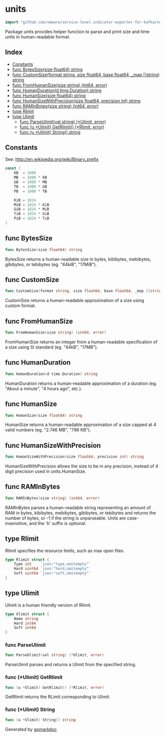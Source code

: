 <!-- Code generated by gomarkdoc. DO NOT EDIT -->

# units

```go
import "github.com/vmware/service-level-indicator-exporter-for-kafka/vendor/github.com/docker/go-units"
```

Package units provides helper function to parse and print size and time units in human\-readable format.

## Index

- [Constants](<#constants>)
- [func BytesSize(size float64) string](<#func-bytessize>)
- [func CustomSize(format string, size float64, base float64, _map []string) string](<#func-customsize>)
- [func FromHumanSize(size string) (int64, error)](<#func-fromhumansize>)
- [func HumanDuration(d time.Duration) string](<#func-humanduration>)
- [func HumanSize(size float64) string](<#func-humansize>)
- [func HumanSizeWithPrecision(size float64, precision int) string](<#func-humansizewithprecision>)
- [func RAMInBytes(size string) (int64, error)](<#func-raminbytes>)
- [type Rlimit](<#type-rlimit>)
- [type Ulimit](<#type-ulimit>)
  - [func ParseUlimit(val string) (*Ulimit, error)](<#func-parseulimit>)
  - [func (u *Ulimit) GetRlimit() (*Rlimit, error)](<#func-ulimit-getrlimit>)
  - [func (u *Ulimit) String() string](<#func-ulimit-string>)


## Constants

See: http://en.wikipedia.org/wiki/Binary_prefix

```go
const (
    KB  = 1000
    MB  = 1000 * KB
    GB  = 1000 * MB
    TB  = 1000 * GB
    PB  = 1000 * TB

    KiB = 1024
    MiB = 1024 * KiB
    GiB = 1024 * MiB
    TiB = 1024 * GiB
    PiB = 1024 * TiB
)
```

## func BytesSize

```go
func BytesSize(size float64) string
```

BytesSize returns a human\-readable size in bytes, kibibytes, mebibytes, gibibytes, or tebibytes \(eg. "44kiB", "17MiB"\).

## func CustomSize

```go
func CustomSize(format string, size float64, base float64, _map []string) string
```

CustomSize returns a human\-readable approximation of a size using custom format.

## func FromHumanSize

```go
func FromHumanSize(size string) (int64, error)
```

FromHumanSize returns an integer from a human\-readable specification of a size using SI standard \(eg. "44kB", "17MB"\).

## func HumanDuration

```go
func HumanDuration(d time.Duration) string
```

HumanDuration returns a human\-readable approximation of a duration \(eg. "About a minute", "4 hours ago", etc.\).

## func HumanSize

```go
func HumanSize(size float64) string
```

HumanSize returns a human\-readable approximation of a size capped at 4 valid numbers \(eg. "2.746 MB", "796 KB"\).

## func HumanSizeWithPrecision

```go
func HumanSizeWithPrecision(size float64, precision int) string
```

HumanSizeWithPrecision allows the size to be in any precision, instead of 4 digit precision used in units.HumanSize.

## func RAMInBytes

```go
func RAMInBytes(size string) (int64, error)
```

RAMInBytes parses a human\-readable string representing an amount of RAM in bytes, kibibytes, mebibytes, gibibytes, or tebibytes and returns the number of bytes, or \-1 if the string is unparseable. Units are case\-insensitive, and the 'b' suffix is optional.

## type Rlimit

Rlimit specifies the resource limits, such as max open files.

```go
type Rlimit struct {
    Type int    `json:"type,omitempty"`
    Hard uint64 `json:"hard,omitempty"`
    Soft uint64 `json:"soft,omitempty"`
}
```

## type Ulimit

Ulimit is a human friendly version of Rlimit.

```go
type Ulimit struct {
    Name string
    Hard int64
    Soft int64
}
```

### func ParseUlimit

```go
func ParseUlimit(val string) (*Ulimit, error)
```

ParseUlimit parses and returns a Ulimit from the specified string.

### func \(\*Ulimit\) GetRlimit

```go
func (u *Ulimit) GetRlimit() (*Rlimit, error)
```

GetRlimit returns the RLimit corresponding to Ulimit.

### func \(\*Ulimit\) String

```go
func (u *Ulimit) String() string
```



Generated by [gomarkdoc](<https://github.com/princjef/gomarkdoc>)
